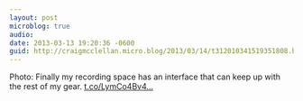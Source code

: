 ```yaml
---
layout: post
microblog: true
audio: 
date: 2013-03-13 19:20:36 -0600
guid: http://craigmcclellan.micro.blog/2013/03/14/t312010341519351808.html
---
```

Photo: Finally my recording space has an interface that can keep up with the rest of my gear. [t.co/LymCo4Bv4...](http://t.co/LymCo4Bv42)
